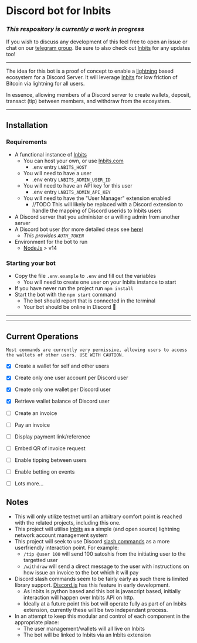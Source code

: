 # Discord bot for lnbits

### _This respository is currently a work in progress_

If you wish to discuss any development of this feel free to open an issue or chat on our [telegram group](https://t.me/joinchat/dh4xD_LwlAphOWNk).
Be sure to also check out [lnbits](https://github.com/lnbits/lnbits) for any updates too!

---

The idea for this bot is a proof of concept to enable a [lightning](https://lightning.network/) based ecosystem for a Discord Server. It will leverage [lnbits](https://github.com/lnbits/lnbits) for low friction of Bitcoin via lightning for all users. 

In essence, allowing members of a Discord server to create wallets, deposit, transact (tip) between members, and withdraw from the ecosystem.

---
## Installation

### Requirements
- A functional instance of [lnbits](https://github.com/lnbits/lnbits)
  - You can host your own, or use [lnbits.com](https://lnbits.com)
    - .env entry `LNBITS_HOST`
  - You will need to have a user 
    - .env entry `LNBITS_ADMIN_USER_ID`
  - You will need to have an API key for this user 
    - .env entry `LNBITS_ADMIN_API_KEY`
  - You will need to have the "User Manager" extension enabled
    - //TODO This will likely be replaced with a Discord extension to handle the mapping of Discord userids to lnbits users
- A Discord server that you administer or a willing admin from another server
- A Discord bot user (for more detailed steps see [here](./docs/discord_bot.md)) 
  - _This provides `AUTH_TOKEN`_
- Environment for the bot to run
  - [NodeJs](https://nodejs.org/en/download/current/) > v14

### Starting your bot
- Copy the file `.env.example` to `.env` and fill out the variables
  - You will need to create one user on your lnbits instance to start
- If you have never run the project run `npm install`
- Start the bot with the `npm start` command
  - The bot should report that is connected in the terminal
  - Your bot should be online in Discord 🎉

---
---
## Current Operations

```
Most commands are currently very permissive, allowing users to access the wallets of other users. USE WITH CAUTION.
```

- [x] Create a wallet for self and other users
- [x] Create only one user account per Discord user
- [x] Create only one wallet per Discord user
- [x] Retrieve wallet balance of Discord user
- [ ] Create an invoice
- [ ] Pay an invoice
- [ ] Display payment link/reference
- [ ] Embed QR of invoice request
- [ ] Enable tipping between users
- [ ] Enable betting on events
- [ ] Lots more...
 

## Notes
* This will only utilize testnet until an arbitrary comfort point is reached with the related projects, including this one.
* This project will utilise [lnbits](https://github.com/lnbits/lnbits) as a simple (and open source) lightning network account management system
* This project will seek to use Discord [slash commands](https://discord.com/developers/docs/interactions/slash-commands) as a more userfriendly interaction point. For example:
  - `/tip @user 100` will send 100 satoshis from the initiating user to the targetted user
  - `/withdraw` will send a direct message to the user with instructions on how issue an invoice to the bot which it will pay
* Discord slash commands seem to be fairly early as such there is limited library support. [Discord.js](https://discord.js.org/#/) has this feature in early development.
  - As lnbits is python based and this bot is javascript based, initially interaction will happen over lnbits API on http.
  - Ideally at a future point this bot will operate fully as part of an lnbits extension, currently these will be two independant process.
* In an attempt to keep this modular and control of each component in the appropriate place:
  - The user management/wallets will all live on lnbits
  - The bot will be linked to lnbits via an lnbits extension